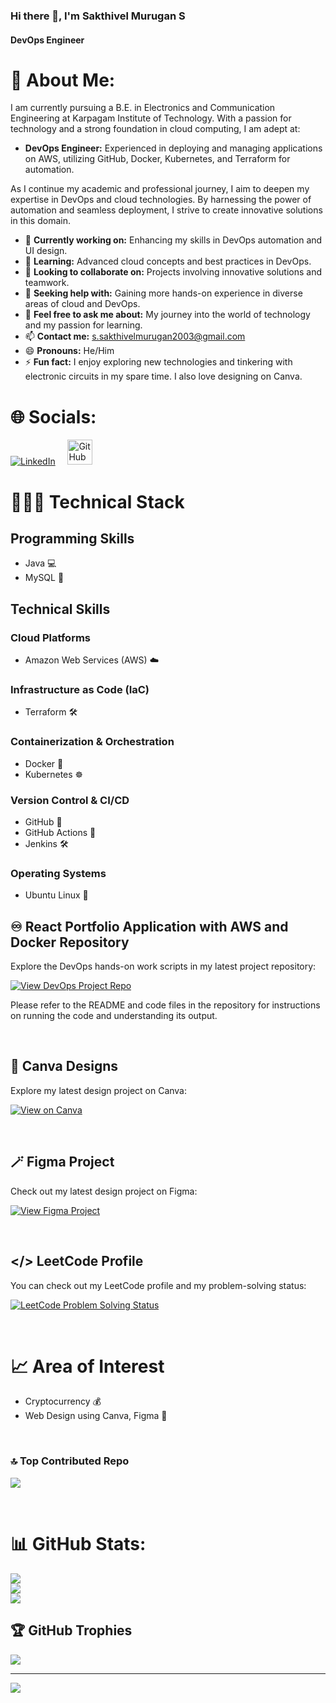 ### Hi there 👋, I'm Sakthivel Murugan S
#### DevOps Engineer

# 💫 About Me:
I am currently pursuing a B.E. in Electronics and Communication Engineering at Karpagam Institute of Technology. With a passion for technology and a strong foundation in cloud computing, I am adept at:

- **DevOps Engineer:** Experienced in deploying and managing applications on AWS, utilizing GitHub, Docker, Kubernetes, and Terraform for automation.

As I continue my academic and professional journey, I aim to deepen my expertise in DevOps and cloud technologies. By harnessing the power of automation and seamless deployment, I strive to create innovative solutions in this domain.

- 🔭 **Currently working on:** Enhancing my skills in DevOps automation and UI design.
- 🌱 **Learning:** Advanced cloud concepts and best practices in DevOps.
- 👯 **Looking to collaborate on:** Projects involving innovative solutions and teamwork.
- 🤔 **Seeking help with:** Gaining more hands-on experience in diverse areas of cloud and DevOps.
- 💬 **Feel free to ask me about:** My journey into the world of technology and my passion for learning.
- 📫 **Contact me:** [s.sakthivelmurugan2003@gmail.com](mailto:s.sakthivelmurugan2003@gmail.com)
- 😄 **Pronouns:** He/Him
- ⚡ **Fun fact:** I enjoy exploring new technologies and tinkering with electronic circuits in my spare time. I also love designing on Canva.

# 🌐 Socials:

[![LinkedIn](https://img.shields.io/badge/LinkedIn-%230077B5.svg?logo=linkedin&logoColor=white)](https://www.linkedin.com/in/s-sakthivel-murugan-7515a1269/) &nbsp; &nbsp;
[<img src="https://github.githubassets.com/images/modules/logos_page/GitHub-Mark.png" alt="GitHub" height="40">](https://github.com/SSAKTHIVELMURUGAN)

# 👨🏼‍💻 Technical Stack

## Programming Skills
- Java 💻
- MySQL 💾

## Technical Skills
### Cloud Platforms
- Amazon Web Services (AWS) ☁️

### Infrastructure as Code (IaC)
- Terraform 🛠️

### Containerization & Orchestration
- Docker 🐳
- Kubernetes ☸️

### Version Control & CI/CD
- GitHub 🐙
- GitHub Actions 🚀
- Jenkins 🛠️

### Operating Systems
- Ubuntu Linux 🐧

## ♾️ React Portfolio Application with AWS and Docker Repository

Explore the DevOps hands-on work scripts in my latest project repository:

[![View DevOps Project Repo ](https://img.shields.io/badge/View%20DevOps%20Project%20Repo-blue)](https://github.com/SSAKTHIVELMURUGAN/reactfolio.git)

Please refer to the README and code files in the repository for instructions on running the code and understanding its output.

<br>

## 🎨 Canva Designs

Explore my latest design project on Canva:

[![View on Canva](https://img.shields.io/badge/View%20on%20Canva-Designs-blue?logo=canva)](https://github.com/SSAKTHIVELMURUGAN/Canva-Designs.git)

<br>

## 🪄 Figma Project

Check out my latest design project on Figma:

[![View Figma Project](https://img.shields.io/badge/View%20on%20Figma-prototype-blue)](https://www.figma.com/proto/wYOvq8mOcAKVNMmd1su7SL/Blogs?node-id=3-179&t=r6BMTjgfUJgJGlWV-1&starting-point-node-id=13%3A4&mode=design)

<br>

## </> LeetCode Profile

You can check out my LeetCode profile and my problem-solving status:

[![LeetCode Problem Solving Status](https://img.shields.io/badge/LeetCode-Solved%20Problems-blue)](https://leetcode.com/21ecb23/)

<br>

# 📈 Area of Interest

- Cryptocurrency 💰
- Web Design using Canva, Figma 🎨

<br>

### 🔝 Top Contributed Repo
![](https://github-contributor-stats.vercel.app/api?username=SSAKTHIVELMURUGAN&limit=5&theme=dark&combine_all_yearly_contributions=true)

<br>

# 📊 GitHub Stats:
![](https://github-readme-stats.vercel.app/api?username=SSAKTHIVELMURUGAN&theme=dark&hide_border=false&include_all_commits=false&count_private=false)<br/>
![](https://github-readme-streak-stats.herokuapp.com/?user=SSAKTHIVELMURUGAN&theme=dark&hide_border=false)<br/>
![](https://github-readme-stats.vercel.app/api/top-langs/?username=SSAKTHIVELMURUGAN&theme=dark&hide_border=false&include_all_commits=false&count_private=false&layout=compact)

## 🏆 GitHub Trophies
![](https://github-profile-trophy.vercel.app/?username=SSAKTHIVELMURUGAN&theme=radical&no-frame=false&no-bg=true&margin-w=4)

---
[![](https://visitcount.itsvg.in/api?id=SSAKTHIVELMURUGAN&icon=0&color=0)](https://visitcount.itsvg.in)
